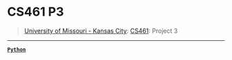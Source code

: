 # CS461 P3
> [University of Missouri - Kansas City](https://www.umkc.edu/): [CS461](https://catalog.umkc.edu/search/?P=COMP-SCI%20461): Project 3

---

[**`Python`**](https://github.com/lxRbckl/lxRbckl/blob/main/Python/README.md)

# 
